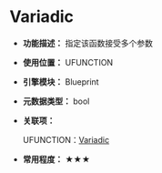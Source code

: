 ﻿# Variadic

- **功能描述：** 指定该函数接受多个参数

- **使用位置：** UFUNCTION

- **引擎模块：** Blueprint

- **元数据类型：** bool

- **关联项：**

  UFUNCTION：[Variadic](../../Specifier/UFUNCTION/UHT/Variadic/Variadic.md)

- **常用程度：** ★★★
